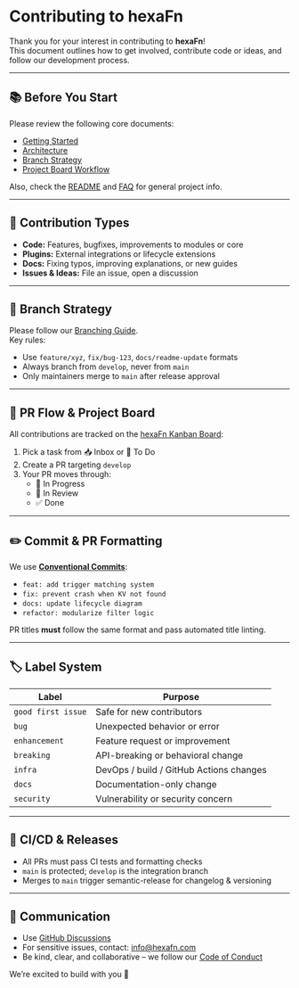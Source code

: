 <!--
SPDX-FileCopyrightText: 2025 Hüsamettin Arabacı
SPDX-License-Identifier: MIT
-->

# Contributing to hexaFn

Thank you for your interest in contributing to **hexaFn**!  
This document outlines how to get involved, contribute code or ideas, and follow our development process.

---

## 📚 Before You Start

Please review the following core documents:

- [Getting Started](./docs/getting-started.md)
- [Architecture](./docs/architecture.md)
- [Branch Strategy](./docs/branch-strategy.md)
- [Project Board Workflow](./docs/project-board.md)

Also, check the [README](./README.md) and [FAQ](./FAQ.md) for general project info.

---

## 🧩 Contribution Types

- **Code:** Features, bugfixes, improvements to modules or core
- **Plugins:** External integrations or lifecycle extensions
- **Docs:** Fixing typos, improving explanations, or new guides
- **Issues & Ideas:** File an issue, open a discussion

---

## 🔀 Branch Strategy

Please follow our [Branching Guide](./docs/branch-strategy.md).  
Key rules:
- Use `feature/xyz`, `fix/bug-123`, `docs/readme-update` formats
- Always branch from `develop`, never from `main`
- Only maintainers merge to `main` after release approval

---

## 🧪 PR Flow & Project Board

All contributions are tracked on the [hexaFn Kanban Board](./docs/project-board.md):

1. Pick a task from 📥 Inbox or 📝 To Do
2. Create a PR targeting `develop`
3. Your PR moves through:
   - 🚧 In Progress
   - 🔎 In Review
   - ✅ Done

---

## ✏️ Commit & PR Formatting

We use **[Conventional Commits](https://www.conventionalcommits.org/)**:
- `feat: add trigger matching system`
- `fix: prevent crash when KV not found`
- `docs: update lifecycle diagram`
- `refactor: modularize filter logic`

PR titles **must** follow the same format and pass automated title linting.

---

## 🏷 Label System

| Label              | Purpose                                 |
|--------------------|------------------------------------------|
| `good first issue` | Safe for new contributors                |
| `bug`              | Unexpected behavior or error             |
| `enhancement`      | Feature request or improvement           |
| `breaking`         | API-breaking or behavioral change        |
| `infra`            | DevOps / build / GitHub Actions changes  |
| `docs`             | Documentation-only change                |
| `security`         | Vulnerability or security concern        |

---

## 🔁 CI/CD & Releases

- All PRs must pass CI tests and formatting checks
- `main` is protected; `develop` is the integration branch
- Merges to `main` trigger semantic-release for changelog & versioning

---

## 🤝 Communication

- Use [GitHub Discussions](https://github.com/hTuneSys/hexaFn/discussions)
- For sensitive issues, contact: info@hexafn.com
- Be kind, clear, and collaborative – we follow our [Code of Conduct](./CODE_OF_CONDUCT.md)

We’re excited to build with you 🚀
